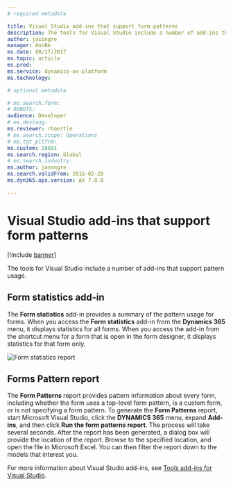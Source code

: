 ```yaml
---
# required metadata

title: Visual Studio add-ins that support form patterns
description: The tools for Visual Studio include a number of add-ins that support pattern usage. 
author: jasongre
manager: AnnBe
ms.date: 08/17/2017
ms.topic: article
ms.prod: 
ms.service: dynamics-ax-platform
ms.technology: 

# optional metadata

# ms.search.form: 
# ROBOTS: 
audience: Developer
# ms.devlang: 
ms.reviewer: rhaertle
# ms.search.scope: Operations
# ms.tgt_pltfrm: 
ms.custom: 28891
ms.search.region: Global
# ms.search.industry: 
ms.author: jasongre
ms.search.validFrom: 2016-02-28
ms.dyn365.ops.version: AX 7.0.0

---
```


# Visual Studio add-ins that support form patterns

[!include [banner](../includes/banner.md)]

The tools for Visual Studio include a number of add-ins that support pattern usage. 

## Form statistics add-in
The **Form statistics** add-in provides a summary of the pattern usage for forms. When you access the **Form statistics** add-in from the **Dynamics 365** menu, it displays statistics for all forms. When you access the add-in from the shortcut menu for a form that is open in the form designer, it displays statistics for that form only. 

![Form statistics report](media/form-statistics.png) 

## Forms Pattern report
The **Form Patterns** report provides pattern information about every form, including whether the form uses a top-level form pattern, is a custom form, or is not specifying a form pattern. To generate the **Form Patterns** report, start Microsoft Visual Studio, click the **DYNAMICS 365** menu, expand **Add-ins**, and then click **Run the form patterns report**. The process will take several seconds. After the report has been generated, a dialog box will provide the location of the report. Browse to the specified location, and open the file in Microsoft Excel. You can then filter the report down to the models that interest you.

For more information about Visual Studio add-ins, see [Tools add-ins for Visual Studio](../dev-tools/developer-tools-add-ins.md).

